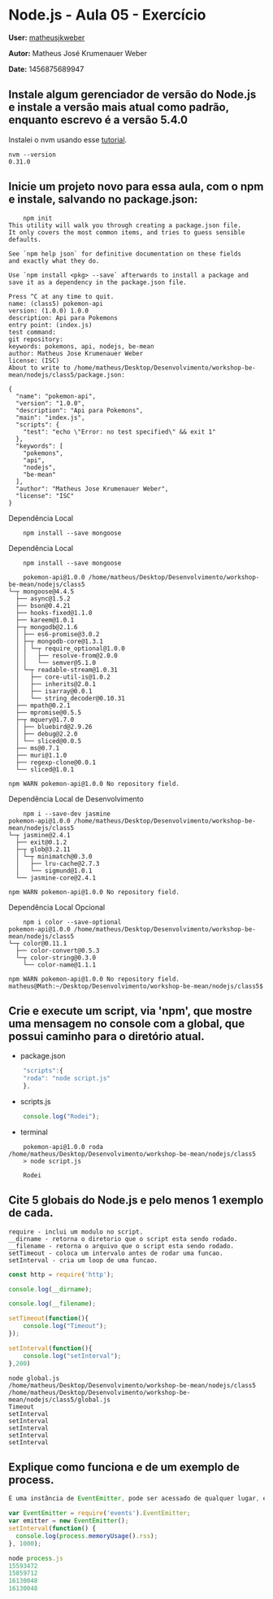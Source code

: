# Node.js - Aula 05 - Exercício

**User:** [matheusjkweber](https://github.com/matheusjkweber)

**Autor:** Matheus José Krumenauer Weber

**Date:** 1456875689947

## Instale algum gerenciador de versão do Node.js e instale a versão mais atual como padrão, enquanto escrevo é a versão 5.4.0

Instalei o nvm usando esse <a href="http://www.liquidweb.com/kb/how-to-install-nvm-node-version-manager-for-node-js-on-ubuntu-12-04-lts/">tutorial</a>.

```
nvm --version
0.31.0

```

## Inicie um projeto novo para essa aula, com o npm e instale, salvando no package.json:
```
    npm init
This utility will walk you through creating a package.json file.
It only covers the most common items, and tries to guess sensible defaults.

See `npm help json` for definitive documentation on these fields
and exactly what they do.

Use `npm install <pkg> --save` afterwards to install a package and
save it as a dependency in the package.json file.

Press ^C at any time to quit.
name: (class5) pokemon-api
version: (1.0.0) 1.0.0
description: Api para Pokemons
entry point: (index.js) 
test command: 
git repository: 
keywords: pokemons, api, nodejs, be-mean
author: Matheus Jose Krumenauer Weber
license: (ISC) 
About to write to /home/matheus/Desktop/Desenvolvimento/workshop-be-mean/nodejs/class5/package.json:

{
  "name": "pokemon-api",
  "version": "1.0.0",
  "description": "Api para Pokemons",
  "main": "index.js",
  "scripts": {
    "test": "echo \"Error: no test specified\" && exit 1"
  },
  "keywords": [
    "pokemons",
    "api",
    "nodejs",
    "be-mean"
  ],
  "author": "Matheus Jose Krumenauer Weber",
  "license": "ISC"
}
```

Dependência Local
```
    npm install --save mongoose
```

Dependência Local
```
    npm install --save mongoose

    pokemon-api@1.0.0 /home/matheus/Desktop/Desenvolvimento/workshop-be-mean/nodejs/class5
└─┬ mongoose@4.4.5 
  ├── async@1.5.2 
  ├── bson@0.4.21 
  ├── hooks-fixed@1.1.0 
  ├── kareem@1.0.1 
  ├─┬ mongodb@2.1.6 
  │ ├── es6-promise@3.0.2 
  │ ├─┬ mongodb-core@1.3.1 
  │ │ └─┬ require_optional@1.0.0 
  │ │   ├── resolve-from@2.0.0 
  │ │   └── semver@5.1.0 
  │ └─┬ readable-stream@1.0.31 
  │   ├── core-util-is@1.0.2 
  │   ├── inherits@2.0.1 
  │   ├── isarray@0.0.1 
  │   └── string_decoder@0.10.31 
  ├── mpath@0.2.1 
  ├── mpromise@0.5.5 
  ├─┬ mquery@1.7.0 
  │ ├── bluebird@2.9.26 
  │ ├── debug@2.2.0 
  │ └── sliced@0.0.5 
  ├── ms@0.7.1 
  ├── muri@1.1.0 
  ├── regexp-clone@0.0.1 
  └── sliced@1.0.1 

npm WARN pokemon-api@1.0.0 No repository field.

```
Dependência Local de Desenvolvimento
```
    npm i --save-dev jasmine
pokemon-api@1.0.0 /home/matheus/Desktop/Desenvolvimento/workshop-be-mean/nodejs/class5
└─┬ jasmine@2.4.1 
  ├── exit@0.1.2 
  ├─┬ glob@3.2.11 
  │ └─┬ minimatch@0.3.0 
  │   ├── lru-cache@2.7.3 
  │   └── sigmund@1.0.1 
  └── jasmine-core@2.4.1 

npm WARN pokemon-api@1.0.0 No repository field.
```
Dependência Local Opcional
```   
    npm i color --save-optional
pokemon-api@1.0.0 /home/matheus/Desktop/Desenvolvimento/workshop-be-mean/nodejs/class5
└─┬ color@0.11.1 
  ├── color-convert@0.5.3 
  └─┬ color-string@0.3.0 
    └── color-name@1.1.1 

npm WARN pokemon-api@1.0.0 No repository field.
matheus@Math:~/Desktop/Desenvolvimento/workshop-be-mean/nodejs/class5$ 
```
## Crie e execute um script, via 'npm', que mostre uma mensagem no console com a global, que possui caminho para o diretório atual.
- package.json
```js
    "scripts":{
    "roda": "node script.js"
    },
```
- scripts.js
```js
    console.log("Rodei");
```
- terminal
```
    pokemon-api@1.0.0 roda /home/matheus/Desktop/Desenvolvimento/workshop-be-mean/nodejs/class5
    > node script.js

    Rodei

```

## Cite 5 globais do Node.js e pelo menos 1 exemplo de cada.
```
require - inclui um modulo no script.
__dirname - retorna o diretorio que o script esta sendo rodado.
__filename - retorna o arquivo que o script esta sendo rodado.
setTimeout - coloca um intervalo antes de rodar uma funcao.
setInterval - cria um loop de uma funcao.
```

```js
const http = require('http');

console.log(__dirname);

console.log(__filename);

setTimeout(function(){
    console.log("Timeout");
});

setInterval(function(){
    console.log("setInterval");
},200)
```

```
node global.js
/home/matheus/Desktop/Desenvolvimento/workshop-be-mean/nodejs/class5
/home/matheus/Desktop/Desenvolvimento/workshop-be-mean/nodejs/class5/global.js
Timeout
setInterval
setInterval
setInterval
setInterval
setInterval
```

## Explique como funciona e de um exemplo de process.
```js
É uma instância de EventEmitter, pode ser acessado de qualquer lugar, eles emitem eventos. 

var EventEmitter = require('events').EventEmitter;
var emitter = new EventEmitter();
setInterval(function() {
  console.log(process.memoryUsage().rss);
}, 1000);

node process.js 
15593472
15859712
16130048
16130048
```
